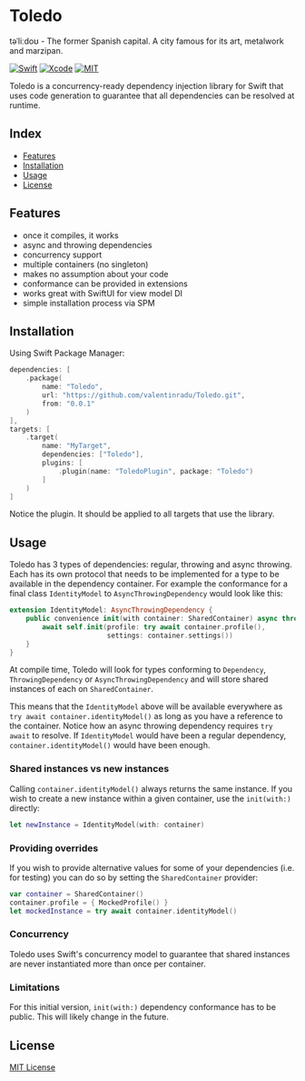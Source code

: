 # Toledo

təˈliːdoʊ - The former Spanish capital. A city famous for its art, metalwork and marzipan.

[![Swift](https://img.shields.io/badge/Swift-5.6-orange.svg?style=for-the-badge&logo=swift)](https://swift.org)
[![Xcode](https://img.shields.io/badge/Xcode-13-blue.svg?style=for-the-badge&logo=Xcode&logoColor=white)](https://developer.apple.com/xcode)
[![MIT](https://img.shields.io/badge/license-MIT-black.svg?style=for-the-badge)](https://opensource.org/licenses/MIT)

 Toledo is a concurrency-ready dependency injection library for Swift that uses code generation to guarantee that all dependencies can be resolved at runtime.  

## Index
* [Features](#features)
* [Installation](#installation)
* [Usage](#usage)
* [License](#license)

## Features

- once it compiles, it works
- async and throwing dependencies
- concurrency support
- multiple containers (no singleton)
- makes no assumption about your code
- conformance can be provided in extensions
- works great with SwiftUI for view model DI
- simple installation process via SPM 

## Installation

Using Swift Package Manager:
```swift
dependencies: [
    .package(
        name: "Toledo",
        url: "https://github.com/valentinradu/Toledo.git",
        from: "0.0.1"
    )
],
targets: [
    .target(
        name: "MyTarget",
        dependencies: ["Toledo"],
        plugins: [
            .plugin(name: "ToledoPlugin", package: "Toledo")
        ]
    )
]
```

Notice the plugin. It should be applied to all targets that use the library.

## Usage 

Toledo has 3 types of dependencies: regular, throwing and async throwing. Each has its own protocol that needs to be implemented for a type to be available in the dependency container. For example the conformance for a final class `IdentityModel` to `AsyncThrowingDependency` would look like this:

```swift
extension IdentityModel: AsyncThrowingDependency {
    public convenience init(with container: SharedContainer) async throws {
        await self.init(profile: try await container.profile(),
                        settings: container.settings())
    }
}
```

At compile time, Toledo will look for types conforming to `Dependency`, `ThrowingDependency` or `AsyncThrowingDependency` and will store shared instances of each on `SharedContainer`.

This means that the `IdentityModel` above will be available everywhere as `try await container.identityModel()` as long as you have a reference to the container. Notice how an async throwing dependency requires `try await` to resolve. If `IdentityModel` would have been a regular dependency, `container.identityModel()` would have been enough.

### Shared instances vs new instances

Calling `container.identityModel()` always returns the same instance. If you wish to create a new instance within a given container, use the `init(with:)` directly:

```swift
let newInstance = IdentityModel(with: container)
```

### Providing overrides

If you wish to provide alternative values for some of your dependencies (i.e. for testing) you can do so by setting the `SharedContainer` provider:

```swift
var container = SharedContainer()
container.profile = { MockedProfile() }
let mockedInstance = try await container.identityModel()
```

### Concurrency

Toledo uses Swift's concurrency model to guarantee that shared instances are never instantiated more than once per container.

### Limitations

For this initial version, `init(with:)` dependency conformance has to be public. This will likely change in the future.

## License
[MIT License](LICENSE)
